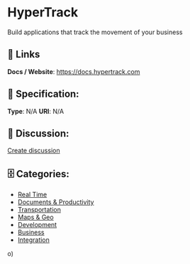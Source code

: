 # HyperTrack


Build applications that track the movement of your business

##  🔗 Links
**Docs / Website**: https://docs.hypertrack.com

## 🧬 Specification:
**Type**: N/A
**URI**: N/A

## 💬 Discussion:
[Create discussion](https://github.com/apis-list/apis-list/discussions/new)

## 🗄️ Categories:
- [Real Time](https://github.com/apis-list/apis-list#real-time)
- [Documents & Productivity](https://github.com/apis-list/apis-list#documents--productivity)
- [Transportation](https://github.com/apis-list/apis-list#transportation)
- [Maps & Geo](https://github.com/apis-list/apis-list#maps--geo)
- [Development](https://github.com/apis-list/apis-list#development)
- [Business](https://github.com/apis-list/apis-list#business)
- [Integration](https://github.com/apis-list/apis-list#integration)



o)







